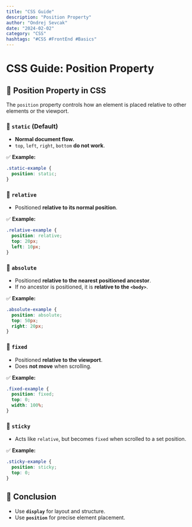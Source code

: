 ```yaml
---
title: "CSS Guide"
description: "Position Property"
author: "Ondrej Sevcak"
date: "2024-02-02"
category: "CSS"
hashtags: "#CSS #FrontEnd #Basics"
---
```


# CSS Guide: Position Property

## 📌 Position Property in CSS

The `position` property controls how an element is placed relative to other elements or the viewport.

### 🔹 `static` (Default)
- **Normal document flow.**
- `top`, `left`, `right`, `bottom` **do not work**.

✅ **Example:**
```css
.static-example {
  position: static;
}
```

### 🔹 `relative`
- Positioned **relative to its normal position**.

✅ **Example:**
```css
.relative-example {
  position: relative;
  top: 20px;
  left: 10px;
}
```

### 🔹 `absolute`
- Positioned **relative to the nearest positioned ancestor**.
- If no ancestor is positioned, it is **relative to the `<body>`**.

✅ **Example:**
```css
.absolute-example {
  position: absolute;
  top: 50px;
  right: 20px;
}
```

### 🔹 `fixed`
- Positioned **relative to the viewport**.
- Does **not move** when scrolling.

✅ **Example:**
```css
.fixed-example {
  position: fixed;
  top: 0;
  width: 100%;
}
```

### 🔹 `sticky`
- Acts like `relative`, but becomes `fixed` when scrolled to a set position.

✅ **Example:**
```css
.sticky-example {
  position: sticky;
  top: 0;
}
```

## 🎯 Conclusion
- Use **`display`** for layout and structure.
- Use **`position`** for precise element placement.


